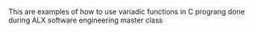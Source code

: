 This are examples of how to use variadic functions in C prograng done during ALX software engineering master class
